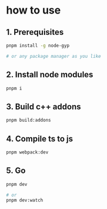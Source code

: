 # how to use

## 1. Prerequisites
```sh
pnpm install -g node-gyp

# or any package manager as you like
```

## 2. Install node modules
```sh
pnpm i
```

## 3. Build c++ addons
```sh
pnpm build:addons
```

## 4. Compile ts to js
```sh
pnpm webpack:dev
```

## 5. Go
```sh
pnpm dev

# or
pnpm dev:watch
```
